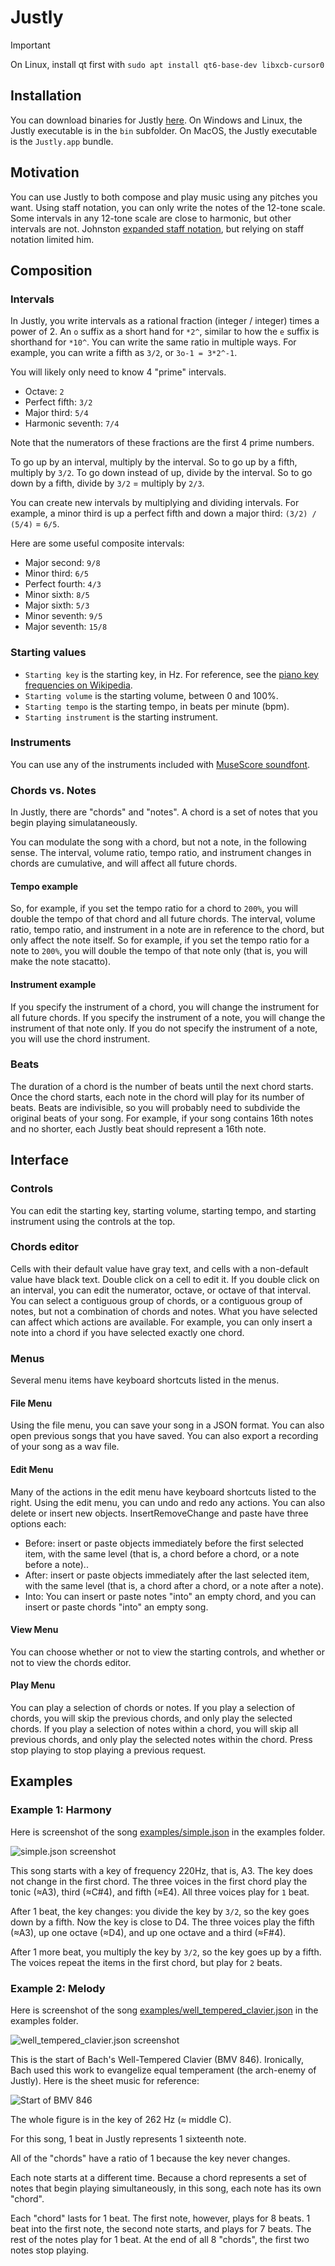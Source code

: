 # Justly

> [!IMPORTANT]  
> On Linux, install qt first with `sudo apt install qt6-base-dev libxcb-cursor0`

## Installation

You can download binaries for Justly [here](https://github.com/bramtayl/Justly/releases/latest).
On Windows and Linux, the Justly executable is in the `bin` subfolder.
On MacOS, the Justly executable is the `Justly.app` bundle.

## Motivation

You can use Justly to both compose and play music using any pitches you want.
Using staff notation, you can only write the notes of the 12-tone scale.
Some intervals in any 12-tone scale are close to harmonic, but other intervals are not.
Johnston [expanded staff notation](http://marsbat.space/pdfs/EJItext.pdf), but relying on staff notation limited him.

## Composition

### Intervals

In Justly, you write intervals as a rational fraction (integer / integer) times a power of 2.
An `o` suffix as a short hand for `*2^`, similar to how the `e` suffix is shorthand for `*10^`.
You can write the same ratio in multiple ways.
For example, you can write a fifth as `3/2`, or `3o-1 = 3*2^-1`.

You will likely only need to know 4 "prime" intervals.

- Octave: `2`
- Perfect fifth: `3/2`
- Major third: `5/4`
- Harmonic seventh: `7/4`

Note that the numerators of these fractions are the first 4 prime numbers.

To go up by an interval, multiply by the interval.
So to go up by a fifth, multiply by `3/2`.
To go down instead of up, divide by the interval.
So to go down by a fifth, divide by `3/2` = multiply by `2/3`.

You can create new intervals by multiplying and dividing intervals.
For example, a minor third is up a perfect fifth and down a major third: `(3/2) / (5/4)` = `6/5`.

Here are some useful composite intervals:

- Major second: `9/8`
- Minor third: `6/5`
- Perfect fourth: `4/3`
- Minor sixth: `8/5`
- Major sixth: `5/3`
- Minor seventh: `9/5`
- Major seventh: `15/8`

### Starting values

- `Starting key` is the starting key, in Hz. For reference, see the [piano key frequencies on Wikipedia](https://en.wikipedia.org/wiki/Piano_key_frequencies).
- `Starting volume` is the starting volume, between 0 and 100%.
- `Starting tempo` is the starting tempo, in beats per minute (bpm).
- `Starting instrument` is the starting instrument.

### Instruments

You can use any of the instruments included with [MuseScore soundfont](https://ftp.osuosl.org/pub/musescore/soundfont/MuseScore_General/).


### Chords vs. Notes

In Justly, there are "chords" and "notes".
A chord is a set of notes that you begin playing simulataneously.

You can modulate the song with a chord, but not a note, in the following sense.
The interval, volume ratio, tempo ratio, and instrument changes in chords are cumulative, and will affect all future chords.

#### Tempo example

So, for example, if you set the tempo ratio for a chord to `200%`, you will double the tempo of that chord and all future chords.
The interval, volume ratio, tempo ratio, and instrument in a note are in reference to the chord, but only affect the note itself.
So for example, if you set the tempo ratio for a note to `200%`, you will double the tempo of that note only (that is, you will make the note stacatto).

#### Instrument example

If you specify the instrument of a chord, you will change the instrument for all future chords.
If you specify the instrument of a note, you will change the instrument of that note only.
If you do not specify the instrument of a note, you will use the chord instrument.

### Beats

The duration of a chord is the number of beats until the next chord starts.
Once the chord starts, each note in the chord will play for its number of beats.
Beats are indivisible, so you will probably need to subdivide the original beats of your song.
For example, if your song contains 16th notes and no shorter, each Justly beat should represent a 16th note.

## Interface

### Controls

You can edit the starting key, starting volume, starting tempo, and starting instrument using the controls at the top.

### Chords editor

Cells with their default value have gray text, and cells with a non-default value have black text.
Double click on a cell to edit it.
If you double click on an interval, you can edit the numerator, octave, or octave of that interval.
You can select a contiguous group of chords, or a contiguous group of notes, but not a combination of chords and notes.
What you have selected can affect which actions are available.
For example, you can only insert a note into a chord if you have selected exactly one chord.

### Menus

Several menu items have keyboard shortcuts listed in the menus.

#### File Menu

Using the file menu, you can save your song in a JSON format.
You can also open previous songs that you have saved.
You can also export a recording of your song as a wav file.

#### Edit Menu

Many of the actions in the edit menu have keyboard shortcuts listed to the right.
Using the edit menu, you can undo and redo any actions.
You can also delete or insert new objects.
InsertRemoveChange and paste have three options each:

- Before: insert or paste objects immediately before the first selected item, with the same level  (that is, a chord before a chord, or a note before a note)..
- After: insert or paste objects immediately after the last selected item, with the same level (that is, a chord after a chord, or a note after a note).
- Into: You can insert or paste notes "into" an empty chord, and you can insert or paste chords "into" an empty song.

#### View Menu

You can choose whether or not to view the starting controls, and whether or not to view the chords editor.

#### Play Menu

You can play a selection of chords or notes.
If you play a selection of chords, you will skip the previous chords, and only play the selected chords.
If you play a selection of notes within a chord, you will skip all previous chords, and only play the selected notes within the chord.
Press stop playing to stop playing a previous request.

## Examples

### Example 1: Harmony

Here is screenshot of the song [examples/simple.json](examples/simple.json) in the examples folder.

![simple.json screenshot](examples/simple.png)

This song starts with a key of frequency 220Hz, that is, A3.
The key does not change in the first chord.
The three voices in the first chord play the tonic (≈A3), third (≈C#4), and fifth (≈E4).
All three voices play for `1` beat.

After 1 beat, the key changes: you divide the key by `3/2`, so the key goes down by a fifth.
Now the key is close to D4.
The three voices play the fifth (≈A3), up one octave (≈D4), and up one octave and a third (≈F#4). 

After 1 more beat, you multiply the key by `3/2`, so the key goes up by a fifth. The voices repeat the items in the first chord, but play for `2` beats.

### Example 2: Melody

Here is screenshot of the song [examples/well_tempered_clavier.json](examples/well_tempered_clavier.json) in the examples folder.

![well_tempered_clavier.json screenshot](examples/well_tempered_clavier.png)

This is the start of Bach's Well-Tempered Clavier (BMV 846).
Ironically, Bach used this work to evangelize equal temperament (the arch-enemy of Justly).
Here is the sheet music for reference:

![Start of BMV 846](examples/well_tempered_clavier_sheet_music.png)

The whole figure is in the key of 262 Hz (≈ middle C). 

For this song, 1 beat in Justly represents 1 sixteenth note.

All of the "chords" have a ratio of 1 because the key never changes.

Each note starts at a different time.
Because a chord represents a set of notes that begin playing simultaneously, in this song, each note has its own "chord". 

Each "chord" lasts for 1 beat.
The first note, however, plays for 8 beats.
1 beat into the first note, the second note starts, and plays for 7 beats.
The rest of the notes play for 1 beat.
At the end of all 8 "chords", the first two notes stop playing.
